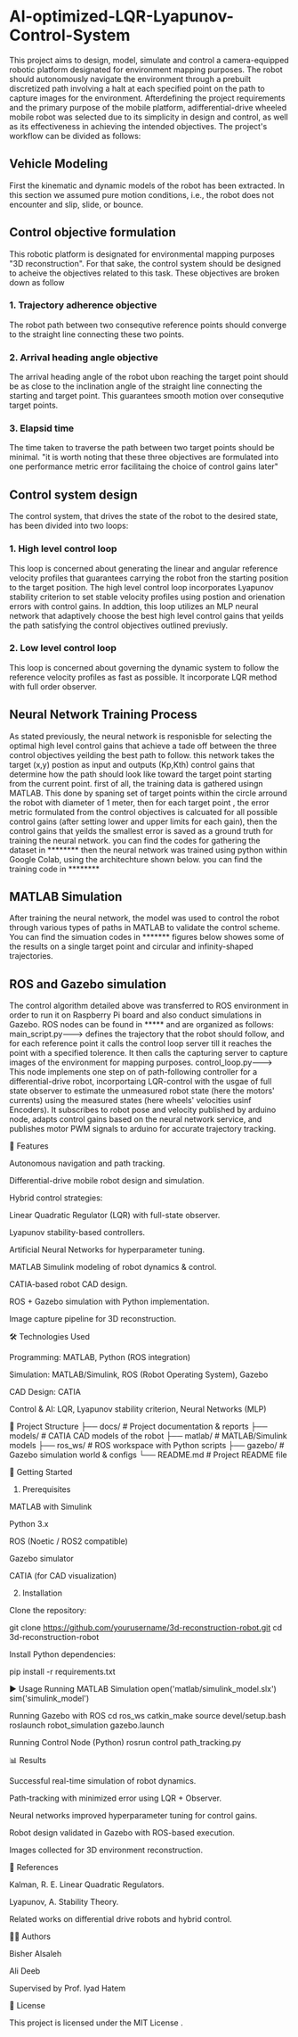 # AI-optimized-LQR-Lyapunov-Control-System

This project aims to design, model, simulate and control a camera-equipped robotic platform designated for environment mapping purposes. The robot should autonomously navigate the environment through a prebuilt discretized path involving a halt at each specified point on the path to capture images for the environment.
Afterdefining the project requirements and the primary purpose of the mobile platform, adifferential-drive wheeled mobile robot was selected due to its simplicity in design and control, as well as its effectiveness in achieving the intended objectives. 
The project's workflow can be divided as follows:
## Vehicle Modeling
First the kinematic and dynamic models of the robot has been extracted. In this section we assumed  pure motion conditions, i.e., the robot does not encounter and slip, slide, or bounce.
## Control objective formulation
This robotic platform is designated for environmental mapping purposes "3D reconstruction". For that sake, the control system should be designed to acheive the objectives related to this task. These objectives are broken down as follow
### 1. Trajectory adherence objective
The robot path between two consequtive reference points should converge to the straight line connecting these two points.
### 2. Arrival heading angle objective
The arrival heading angle of the robot ubon reaching the target point should be as close to the inclination angle of the straight line connecting the starting and target point. This guarantees smooth motion over consequtive target points.
### 3. Elapsid time
The time taken to traverse the path between two target points should be minimal.
"it is worth noting that these three objectives are formulated into one performance metric error facilitaing the choice of control gains later"
## Control system design
The control system, that drives the state of the robot to the desired state, has been divided into two loops:
### 1. High level control loop
This loop is concerned about generating the linear and angular reference velocity profiles that guarantees carrying the robot fron the starting position to the target position. The high level control loop incorporates Lyapunov stability criterion to set stable velocity profiles using postion and orienation errors with control gains. In addtion, this loop utilizes an MLP neural network that adaptively choose the best high level control gains that yeilds the path satisfying the control objectives outlined previusly.
### 2. Low level control loop
This loop is concerned about governing the dynamic system to follow the reference velocity profiles as fast as possible. It incorporate LQR method with full order observer.
## Neural Network Training Process
As stated previously, the neural network is responisble for selecting the optimal high level control gains that achieve a tade off between the three control objectives yeilding the best path to follow. this network takes the target (x,y) postion as input and outputs (Kp,Kth) control gains that determine how the path should look like toward the target point starting from the current point. 
first of all, the training data is gathered usingn MATLAB. This done by spaning set of target points within the circle arround the robot with diameter of 1 meter, then for each target point , the error metric formulated from the control objectives is calcuated for all possible control gains (after setting lower and upper limits for each gain), then the control gains that yeilds the smallest error is saved as a ground truth for training the neural network.
you can find the codes for gathering the dataset in ********
then the neural network was trained using python within Google Colab, using the architechture shown below.
you can find the training code in ********
## MATLAB Simulation
After training the neural network, the model was used to control the robot through various types of paths in MATLAB to validate the control scheme.
You can find the simuation codes in *******
figures below showes some of the results on a single target point and circular and infinity-shaped trajectories.
## ROS and Gazebo simulation
The control algorithm detailed above was transferred to ROS environment in order to run it on Raspberry Pi board and also conduct simulations in Gazebo.
ROS nodes can be found in ***** and are organized as follows:
main_script.py---> defines the trajectory that the robot should follow, and for each reference point it calls the control loop server till it reaches the point with a specified tolerence. It then calls the capturing server to capture images of the environment for mapping purposes.
control_loop.py---> This node implements one step on of path-following controller for a differential-drive robot, incorportaing  LQR-control with the usgae of full state observer to estimate the unmeasured robot state (here the motors' currents) using the measured states (here wheels' velocities usinf Encoders).
It subscribes to robot pose and velocity published by arduino node, adapts control gains based on the neural network service, and publishes motor PWM signals to arduino for accurate trajectory tracking.






📌 Features

Autonomous navigation and path tracking.

Differential-drive mobile robot design and simulation.

Hybrid control strategies:

Linear Quadratic Regulator (LQR) with full-state observer.

Lyapunov stability-based controllers.

Artificial Neural Networks for hyperparameter tuning.

MATLAB Simulink modeling of robot dynamics & control.

CATIA-based robot CAD design.

ROS + Gazebo simulation with Python implementation.

Image capture pipeline for 3D reconstruction.

🛠️ Technologies Used

Programming: MATLAB, Python (ROS integration)

Simulation: MATLAB/Simulink, ROS (Robot Operating System), Gazebo

CAD Design: CATIA

Control & AI: LQR, Lyapunov stability criterion, Neural Networks (MLP)

📂 Project Structure
├── docs/                   # Project documentation & reports
├── models/                 # CATIA CAD models of the robot
├── matlab/                 # MATLAB/Simulink models
├── ros_ws/                 # ROS workspace with Python scripts
├── gazebo/                 # Gazebo simulation world & configs
└── README.md               # Project README file

🚀 Getting Started
1. Prerequisites

MATLAB with Simulink

Python 3.x

ROS (Noetic / ROS2 compatible)

Gazebo simulator

CATIA (for CAD visualization)

2. Installation

Clone the repository:

git clone https://github.com/yourusername/3d-reconstruction-robot.git
cd 3d-reconstruction-robot


Install Python dependencies:

pip install -r requirements.txt

▶️ Usage
Running MATLAB Simulation
open('matlab/simulink_model.slx')
sim('simulink_model')

Running Gazebo with ROS
cd ros_ws
catkin_make
source devel/setup.bash
roslaunch robot_simulation gazebo.launch

Running Control Node (Python)
rosrun control path_tracking.py

📊 Results

Successful real-time simulation of robot dynamics.

Path-tracking with minimized error using LQR + Observer.

Neural networks improved hyperparameter tuning for control gains.

Robot design validated in Gazebo with ROS-based execution.

Images collected for 3D environment reconstruction.

📖 References

Kalman, R. E. Linear Quadratic Regulators.

Lyapunov, A. Stability Theory.

Related works on differential drive robots and hybrid control.

👨‍💻 Authors

Bisher Alsaleh

Ali Deeb

Supervised by Prof. Iyad Hatem

📜 License

This project is licensed under the MIT License
.

